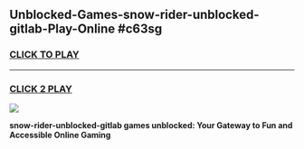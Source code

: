 
## Unblocked-Games-snow-rider-unblocked-gitlab-Play-Online #c63sg
<h3>
<a href="https://news.freeplayer.one?title=snow-rider-unblocked-gitlab&ref=3">CLICK TO PLAY</a></h3>
<hr>

<h3>
<a href="https://news.freeplayer.one?title=snow-rider-unblocked-gitlab&ref=3">CLICK 2 PLAY</a>
  
</h3>

<a href="https://news.freeplayer.one?title=snow-rider-unblocked-gitlab&ref=3"><img src="https://clearcache.store/games.png"></a>


**snow-rider-unblocked-gitlab games unblocked: Your Gateway to Fun and Accessible Online Gaming**
